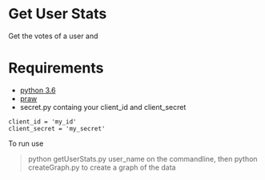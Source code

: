 # Get User Stats
Get the votes of a user and 

# Requirements
* [python 3.6](python.org)
* [praw](https://praw.readthedocs.io/en/latest/getting_started/quick_start.html)
* secret.py containg your client_id and client_secret

```
client_id = 'my_id'
client_secret = 'my_secret'
```

To run use
>python getUserStats.py user_name
on the commandline, then
>python createGraph.py
to create a graph of the data
